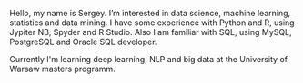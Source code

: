 Hello, my name is Sergey.
I’m interested in data science, machine learning, statistics and data mining.
I have some experience with Python and R, using Jypiter NB, Spyder and R Studio. 
Also I am familiar with SQL, using MySQL, PostgreSQL and Oracle SQL developer.

Currently I'm learning deep learning, NLP and big data at the University of Warsaw masters programm.  

<!---
SerjWeesp/SerjWeesp is a ✨ special ✨ repository because its `README.md` (this file) appears on your GitHub profile.
You can click the Preview link to take a look at your changes.
--->

